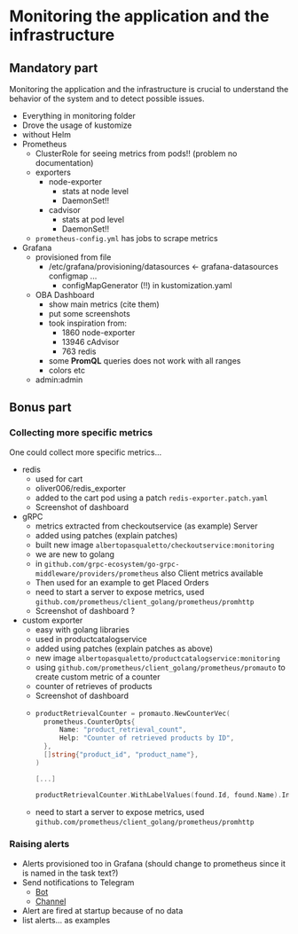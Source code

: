 # Monitoring the application and the infrastructure

## Mandatory part

Monitoring the application and the infrastructure is crucial to understand the behavior of the system and to detect possible issues.

- Everything in monitoring folder
- Drove the usage of kustomize
- without Helm
- Prometheus
  - ClusterRole for seeing metrics from pods!! (problem no documentation)
  - exporters
    - node-exporter
      - stats at node level
      - DaemonSet!!
    - cadvisor
      - stats at pod level
      - DaemonSet!!
  - `prometheus-config.yml` has jobs to scrape metrics
- Grafana
  - provisioned from file
    - /etc/grafana/provisioning/datasources <- grafana-datasources configmap ...
      - configMapGenerator (!!) in kustomization.yaml
  - OBA Dashboard
    - show main metrics (cite them)
    - put some screenshots
    - took inspiration from:
      - 1860 node-exporter
      - 13946 cAdvisor
      - 763 redis
    - some **PromQL** queries does not work with all ranges
    - colors etc
  - admin:admin

## Bonus part

### Collecting more specific metrics

One could collect more specific metrics...

- redis
  - used for cart
  - oliver006/redis_exporter
  - added to the cart pod using a patch `redis-exporter.patch.yaml`
  - Screenshot of dashboard
- gRPC
  - metrics extracted from checkoutservice (as example) Server
  - added using patches (explain patches)
  - built new image `albertopasqualetto/checkoutservice:monitoring`
  - we are new to golang
  - in `github.com/grpc-ecosystem/go-grpc-middleware/providers/prometheus` also Client metrics available
  - Then used for an example to get Placed Orders
  - need to start a server to expose metrics, used `github.com/prometheus/client_golang/prometheus/promhttp`
  - Screenshot of dashboard ?
- custom exporter
  - easy with golang libraries
  - used in productcatalogservice
  - added using patches (explain patches as above)
  - new image `albertopasqualetto/productcatalogservice:monitoring`
  - using `github.com/prometheus/client_golang/prometheus/promauto` to create custom metric of a counter
  - counter of retrieves of products
  - Screenshot of dashboard
  - ```go
    productRetrievalCounter = promauto.NewCounterVec(
      prometheus.CounterOpts{
          Name: "product_retrieval_count",
          Help: "Counter of retrieved products by ID",
      },
      []string{"product_id", "product_name"},
    )

    [...]

    productRetrievalCounter.WithLabelValues(found.Id, found.Name).Inc()
    ```
  - need to start a server to expose metrics, used `github.com/prometheus/client_golang/prometheus/promhttp`

### Raising alerts

- Alerts provisioned too in Grafana (should change to prometheus since it is named in the task text?)
- Send notifications to Telegram
  - [Bot](https://t.me/oba_grafana_alerts_bot)
  - [Channel](https://t.me/+GpjvzfmIGZM4NTk0)
- Alert are fired at startup because of no data
- list alerts... as examples